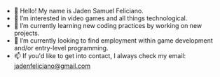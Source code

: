 - 👋 Hello! My name is Jaden Samuel Feliciano.
- 👀 I’m interested in video games and all things technological.
- 🤖 I’m currently learning new coding practices by working on new projects.
- 👷 I’m currently looking to find employment within game development and/or entry-level programming.
- 📫 If you'd like to get into contact, I always check my email: jadenfeliciano@gmail.com

<!---
JadenFeliciano/JadenFeliciano is a ✨ special ✨ repository because its `README.md` (this file) appears on your GitHub profile.
You can click the Preview link to take a look at your changes.
--->

